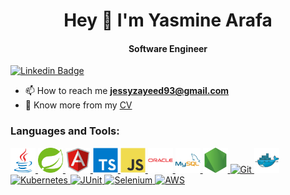 <div align="center">
  <h1 align="center"><b>Hey 👋 I'm Yasmine Arafa</b></h1>
  
  <h4 align="center">Software Engineer</h4>
</div>

[![Linkedin Badge](https://img.shields.io/badge/-LinkedIn-0e76a8?style=flat-square&logo=Linkedin&logoColor=white)](https://linkedin.com/in/yasmine-arafa/)

- 📫 How to reach me **jessyzayeed93@gmail.com**
- 📄 Know more from my <a href="https://drive.google.com/file/d/16bpe0WuG7bxrWNIhTtMpoeHKsyucYCBl">CV</a>

<h3 align="left">Languages and Tools:</h3>
<p align="left">
  <a href="https://www.java.com/" target="_blank" rel="noreferrer">
    <span>
      <img src="https://raw.githubusercontent.com/devicons/devicon/master/icons/java/java-original.svg" alt="Java" width="40" height="40"/>
    </span>
  </a>
  <a href="https://spring.io/projects/spring-boot" target="_blank" rel="noreferrer">
    <span>
      <img src="https://raw.githubusercontent.com/devicons/devicon/master/icons/spring/spring-original.svg" alt="Spring Boot" width="40" height="40"/>
    </span>
  </a>
  <a href="https://angular.io/" target="_blank" rel="noreferrer">
    <span>
      <img src="https://raw.githubusercontent.com/devicons/devicon/master/icons/angularjs/angularjs-original.svg" alt="Angular" width="40" height="40"/>
    </span>
  </a>
  <a href="https://www.typescriptlang.org/" target="_blank" rel="noreferrer">
    <span>
      <img src="https://raw.githubusercontent.com/devicons/devicon/master/icons/typescript/typescript-original.svg" alt="TypeScript" width="40" height="40"/>
    </span>
  </a>
  <a href="https://www.javascript.com/" target="_blank" rel="noreferrer">
    <span>
      <img src="https://raw.githubusercontent.com/devicons/devicon/master/icons/javascript/javascript-original.svg" alt="JavaScript" width="40" height="40"/>
    </span>
  </a>
  <a href="https://www.oracle.com/database/" target="_blank" rel="noreferrer">
    <span>
      <img src="https://raw.githubusercontent.com/devicons/devicon/master/icons/oracle/oracle-original.svg" alt="Oracle DB" width="40" height="40"/>
    </span>
  </a>
  <a href="https://www.mysql.com/" target="_blank" rel="noreferrer">
    <span>
      <img src="https://raw.githubusercontent.com/devicons/devicon/master/icons/mysql/mysql-original-wordmark.svg" alt="MySQL" width="40" height="40"/>
    </span>
  </a>
  <a href="https://nodejs.org/" target="_blank" rel="noreferrer">
    <span>
      <img src="https://raw.githubusercontent.com/devicons/devicon/master/icons/nodejs/nodejs-original.svg" alt="Node.js" width="40" height="40"/>
    </span>
  </a>
  <a href="https://git-scm.com/" target="_blank" rel="noreferrer">
    <span>
      <img src="https://www.vectorlogo.zone/logos/git-scm/git-scm-icon.svg" alt="Git" width="40" height="40"/>
    </span>
  </a>
  <a href="https://docker.com/" target="_blank" rel="noreferrer">
    <span>
      <img src="https://raw.githubusercontent.com/devicons/devicon/master/icons/docker/docker-original.svg" alt="Docker" width="40" height="40"/>
    </span>
  </a>
  <a href="https://kubernetes.io/" target="_blank" rel="noreferrer">
    <span>
      <img src="https://www.vectorlogo.zone/logos/kubernetes/kubernetes-icon.svg" alt="Kubernetes" width="40" height="40"/>
    </span>
  </a>
  <a href="https://junit.org/" target="_blank" rel="noreferrer">
    <span>
      <img src="https://upload.wikimedia.org/wikipedia/commons/5/59/JUnit_5_Banner.png" alt="JUnit" width="60" height="40"/>
    </span>
  </a>
  <a href="https://www.selenium.dev/" target="_blank" rel="noreferrer">
    <span>
      <img src="https://upload.wikimedia.org/wikipedia/commons/d/d5/Selenium_Logo.png" alt="Selenium" width="40" height="40"/>
    </span>
  </a>
  <a href="https://aws.amazon.com/" target="_blank" rel="noreferrer">
    <span>
      <img src="https://upload.wikimedia.org/wikipedia/commons/9/93/Amazon_Web_Services_Logo.svg" alt="AWS" width="60" height="40"/>
    </span>
  </a>
</p>
